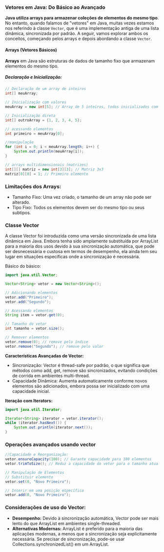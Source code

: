 
### Vetores em Java: Do Básico ao Avançado

**Java utiliza arrays para armazenar coleções de elementos do mesmo tipo**. No entanto, quando falamos de "vetores" em Java, muitas vezes estamos nos referindo à classe `Vector`, que é uma implementação antiga de uma lista dinâmica, sincronizada por padrão. A seguir, vamos explorar ambos os conceitos, começando pelos arrays e depois abordando a classe `Vector`.

#### Arrays (Vetores Básicos)

**Arrays** em Java são estruturas de dados de tamanho fixo que armazenam elementos do mesmo tipo.

##### Declaração e Inicialização:

```java
// Declaração de um array de inteiros
int[] meuArray;

// Inicialização com valores
meuArray = new int[5]; // Array de 5 inteiros, todos inicializados com 0

// Inicialização direta
int[] outroArray = {1, 2, 3, 4, 5};

// acessando elementos
int primeiro = meuArray[0];

//manipulação
for (int i = 0; i < meuArray.length; i++) {
    System.out.println(meuArray[i]);
}

// arrays multidimensionais (matrizes)
int[][] matriz = new int[3][3]; // Matriz 3x3
matriz[0][0] = 1; // Primeiro elemento
```

### Limitações dos Arrays:
- Tamanho Fixo: Uma vez criado, o tamanho de um array não pode ser alterado.
- Tipo Fixo: Todos os elementos devem ser do mesmo tipo ou seus subtipos.

### Classe Vector
A classe Vector foi introduzida como uma versão sincronizada de uma lista dinâmica em Java. Embora tenha sido amplamente substituída por ArrayList para a maioria dos usos devido à sua sincronização automática, que pode ser desnecessária e custosa em termos de desempenho, ela ainda tem seu lugar em situações específicas onde a sincronização é necessária.

Básico do básico:
```java
import java.util.Vector;

Vector<String> vetor = new Vector<String>();

// Adicionando elementos
vetor.add("Primeiro");
vetor.add("Segundo");

// Acessando elementos
String item = vetor.get(0);

// Tamanho do vetor
int tamanho = vetor.size();

// Remover elementos
vetor.remove(0); // remove pelo índice
vetor.remove("Segundo"); // remove pelo valor
```

**Características Avançadas de Vector:**
- Sincronização: Vector é thread-safe por padrão, o que significa que métodos como add, get, remove são sincronizados, evitando condições de corrida em ambientes multi-thread.
- Capacidade Dinâmica: Aumenta automaticamente conforme novos elementos são adicionados, embora possa ser inicializado com uma capacidade inicial.

**Iteração com Iterators:**

```java
import java.util.Iterator;

Iterator<String> iterator = vetor.iterator();
while (iterator.hasNext()) {
    System.out.println(iterator.next());
}
```

### Operações avançados usando vector

```java
//Capacidade e Reorganização:
vetor.ensureCapacity(100); // Garante capacidade para 100 elementos
vetor.trimToSize(); // Reduz a capacidade do vetor para o tamanho atual

// Manipulação de Elementos
// Substituir elemento
vetor.set(0, "Novo Primeiro");

// Inserir em uma posição específica
vetor.add(0, "Novo Primeiro");
```


### Considerações de uso do Vector:
- **Desempenho:** Devido à sincronização automática, Vector pode ser mais lento do que ArrayList em ambientes single-threaded. 
- **Alternativas Modernas:** ArrayList é preferido para a maioria das aplicações modernas, a menos que a sincronização seja explicitamente necessária. Se precisar de sincronização, pode-se usar Collections.synchronizedList() em um ArrayList.
